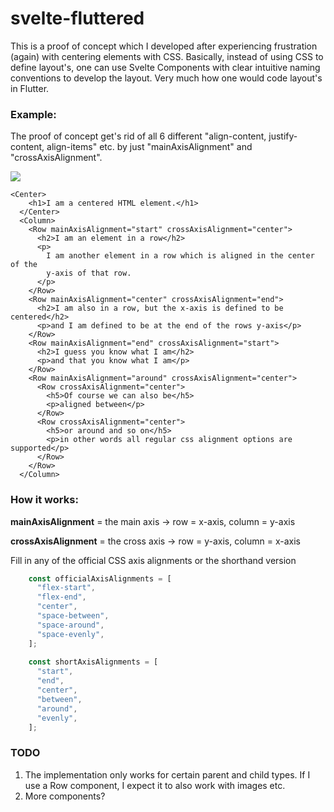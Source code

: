 # svelte-fluttered

This is a proof of concept which I developed after experiencing frustration (again) with centering elements with CSS. Basically, instead of using CSS to define layout's, one can use Svelte Components with clear intuitive naming conventions to develop the layout. Very much how one would code layout's in Flutter. 

### Example:

The proof of concept get's rid of all 6 different "align-content, justify-content, align-items" etc. by just "mainAxisAlignment" and "crossAxisAlignment".  

![](https://user-images.githubusercontent.com/35429197/105533937-14267000-5ced-11eb-889e-3988258da081.png)

```svelte
<Center>
    <h1>I am a centered HTML element.</h1>
  </Center>
  <Column>
    <Row mainAxisAlignment="start" crossAxisAlignment="center">
      <h2>I am an element in a row</h2>
      <p>
        I am another element in a row which is aligned in the center of the
        y-axis of that row.
      </p>
    </Row>
    <Row mainAxisAlignment="center" crossAxisAlignment="end">
      <h2>I am also in a row, but the x-axis is defined to be centered</h2>
      <p>and I am defined to be at the end of the rows y-axis</p>
    </Row>
    <Row mainAxisAlignment="end" crossAxisAlignment="start">
      <h2>I guess you know what I am</h2>
      <p>and that you know what I am</p>
    </Row>
    <Row mainAxisAlignment="around" crossAxisAlignment="center">
      <Row crossAxisAlignment="center">
        <h5>Of course we can also be</h5>
        <p>aligned between</p>
      </Row>
      <Row crossAxisAlignment="center">
        <h5>or around and so on</h5>
        <p>in other words all regular css alignment options are supported</p>
      </Row>
    </Row>
  </Column>
```

### How it works:

**mainAxisAlignment** \= the main axis -> row = x-axis, column = y-axis

**crossAxisAlignment** \= the cross axis -> row = y-axis, column = x-axis

Fill in any of the official CSS axis alignments or the shorthand version

```javascript
    const officialAxisAlignments = [
      "flex-start",
      "flex-end",
      "center",
      "space-between",
      "space-around",
      "space-evenly",
    ];
  
    const shortAxisAlignments = [
      "start",
      "end",
      "center",
      "between",
      "around",
      "evenly",
    ];
```

### TODO

1.  The implementation only works for certain parent and child types. If I use a Row component, I expect it to also work with images etc.
2.  More components?
